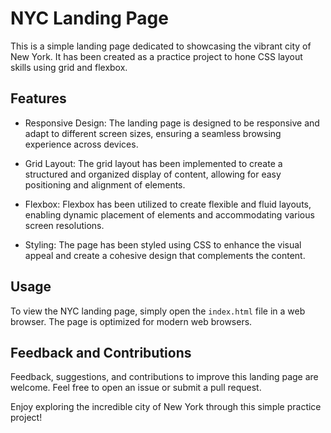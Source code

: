 # NYC Landing Page

This is a simple landing page dedicated to showcasing the vibrant city of New York. It has been created as a practice project to hone CSS layout skills using grid and flexbox.

## Features

- Responsive Design: The landing page is designed to be responsive and adapt to different screen sizes, ensuring a seamless browsing experience across devices.

- Grid Layout: The grid layout has been implemented to create a structured and organized display of content, allowing for easy positioning and alignment of elements.

- Flexbox: Flexbox has been utilized to create flexible and fluid layouts, enabling dynamic placement of elements and accommodating various screen resolutions.

- Styling: The page has been styled using CSS to enhance the visual appeal and create a cohesive design that complements the content.

## Usage

To view the NYC landing page, simply open the `index.html` file in a web browser. The page is optimized for modern web browsers.

## Feedback and Contributions

Feedback, suggestions, and contributions to improve this landing page are welcome. Feel free to open an issue or submit a pull request.

Enjoy exploring the incredible city of New York through this simple practice project!
